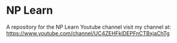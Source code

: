 # NP Learn
A repository for the NP Learn Youtube channel
visit my channel at: https://www.youtube.com/channel/UC4ZEHFklDEPFnCTBxjaChTg
